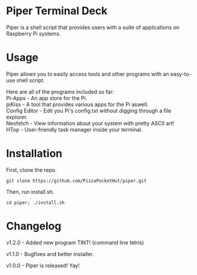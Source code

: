 # Piper Terminal Deck
Piper is a shell script that provides users with a suite of applications on Raspberry Pi systems.

# Usage
Piper allows you to easily access tools and other programs with an easy-to-use shell script.

Here are all of the programs included so far:                         
Pi-Apps - An app store for the Pi.                       
piKiss - A tool that provides various apps for the Pi aswell.                         
Config Editor - Edit you Pi's config.txt without digging through a file explorer.                       
Neofetch - View information about your system with pretty ASCII art!                          
HTop - User-friendly task manager inside your terminal.                      

# Installation
First, clone the repo.
```
git clone https://github.com/PizzaPocketHut/piper.git
```
Then, run install.sh.
```
cd piper; ./install.sh
```

# Changelog
v1.2.0 - Added new program TINT! (command line tetris)

v1.1.0 - Bugfixes and better installer.

v1.0.0 - Piper is released! Yay!
